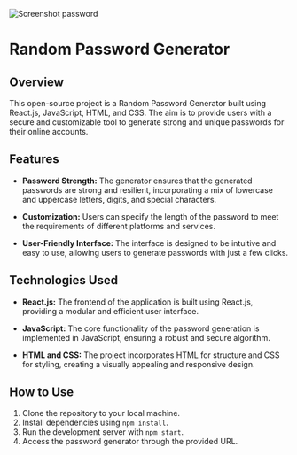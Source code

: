 ![Screenshot password](https://github.com/Amankushwaha2/Random-password-generator/assets/108605279/dea83d2d-de25-45ef-9c18-7bfcdc5e2b01)


# Random Password Generator

## Overview

This open-source project is a Random Password Generator built using React.js, JavaScript, HTML, and CSS. The aim is to provide users with a secure and customizable tool to generate strong and unique passwords for their online accounts.

## Features

- **Password Strength:** The generator ensures that the generated passwords are strong and resilient, incorporating a mix of lowercase and uppercase letters, digits, and special characters.

- **Customization:** Users can specify the length of the password to meet the requirements of different platforms and services.

- **User-Friendly Interface:** The interface is designed to be intuitive and easy to use, allowing users to generate passwords with just a few clicks.

## Technologies Used

- **React.js:** The frontend of the application is built using React.js, providing a modular and efficient user interface.

- **JavaScript:** The core functionality of the password generation is implemented in JavaScript, ensuring a robust and secure algorithm.

- **HTML and CSS:** The project incorporates HTML for structure and CSS for styling, creating a visually appealing and responsive design.

## How to Use

1. Clone the repository to your local machine.
2. Install dependencies using `npm install`.
3. Run the development server with `npm start`.
4. Access the password generator through the provided URL.
